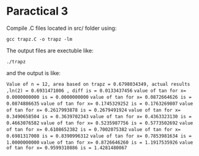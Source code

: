 # Paractical 3
Compile .C files located in src/ folder using: 

`gcc trapz.C -o trapz -lm `
 

The output files are exectuble like:

`./trapz`

and the output is like:

`Value of n = 12, area based on trapz = 0.6798034349, actual results ,ln(2) = 0.6931471806 , diff is = 0.0133437456`
`value of tan for x= 0.0000000000 is = 0.0000000000`
`value of tan for x= 0.0872664626 is = 0.0874886635` 
`value of tan for x= 0.1745329252 is = 0.1763269807` 
`value of tan for x= 0.2617993878 is = 0.2679491924` 
`value of tan for x= 0.3490658504 is = 0.3639702343` 
`value of tan for x= 0.4363323130 is = 0.4663076582` 
`value of tan for x= 0.5235987756 is = 0.5773502692` 
`value of tan for x= 0.6108652382 is = 0.7002075382` 
`value of tan for x= 0.6981317008 is = 0.8390996312` 
`value of tan for x= 0.7853981634 is = 1.0000000000` 
`value of tan for x= 0.8726646260 is = 1.1917535926` 
`value of tan for x= 0.9599310886 is = 1.4281480067`
